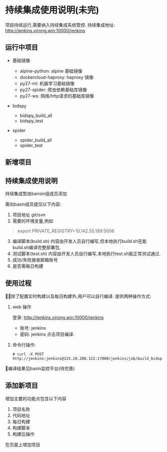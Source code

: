 # 持续集成使用说明(未完)
项目持续运行,需要纳入持续集成系统管控.
持续集成地址:
http://jenkins.yirong.win:10000/jenkins


## 运行中项目

+ 基础镜像
  + alpine-python: alpine 基础镜像
  + dockercloud-haproxy: haproxy 镜像
  + py27-ml: 机器学习基础镜像
  + py27-spider: 爬虫依赖基础库镜像
  + py27-ws: 网络/http请求的基础库镜像

+ bidspy
    + bidspy_build_all
    + bidspy_test

+ spider
    + spider_build_all
    + spider_test

## 新增项目


## 持续集成使用说明
持续集成暂由bansin组成员添加

需向basin成员提交以下内容:

1. 项目地址 git/svn
2. 需要的环境变量,例如
>export PRIVATE_REGISTRY=10.142.55.199:5006

3. 编译脚本(build.sh) 内容由开发人员自行编写,但本地执行build.sh在能build.sh编译完整部署包.
4. 测试脚本(test.sh) 内容由开发人员自行编写,本地执行test.sh能正常测试通过.
5. 成功/失败接收邮箱账号
6. 是否需每日构建

## 使用过程
除了配置实时构建以及每日构建外,用户可以自行编译.
提供两种操作方式:
1. web 操作

    登录: http://jenkins.yirong.win:10000/jenkins
    + 账号: jenkins
    + 密码: jenkins
    点击项目编译.
2. 命令行操作:
    ~~~!!待修改.
    # curl -X POST http://jenkins:jenkins@115.28.208.122:17000/jenkins/job/build_bidspy/build
    ~~~
 编译结果见basin监控平台(待完善)
 
## 添加新项目
增加主要的功能点包含以下内容
1. 项目名称
2. 代码地址
3. 每日构建
4. 构建脚本
5. 构建后操作


在页面上增加项目
